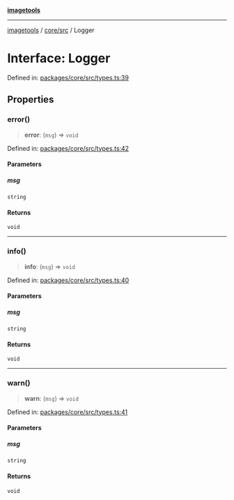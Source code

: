 [**imagetools**](../../../README.md)

***

[imagetools](../../../modules.md) / [core/src](../README.md) / Logger

# Interface: Logger

Defined in: [packages/core/src/types.ts:39](https://github.com/JonasKruckenberg/imagetools/blob/87fff79acddac50a50f7aee7c6a68a0623fbc68f/packages/core/src/types.ts#L39)

## Properties

### error()

> **error**: (`msg`) => `void`

Defined in: [packages/core/src/types.ts:42](https://github.com/JonasKruckenberg/imagetools/blob/87fff79acddac50a50f7aee7c6a68a0623fbc68f/packages/core/src/types.ts#L42)

#### Parameters

##### msg

`string`

#### Returns

`void`

***

### info()

> **info**: (`msg`) => `void`

Defined in: [packages/core/src/types.ts:40](https://github.com/JonasKruckenberg/imagetools/blob/87fff79acddac50a50f7aee7c6a68a0623fbc68f/packages/core/src/types.ts#L40)

#### Parameters

##### msg

`string`

#### Returns

`void`

***

### warn()

> **warn**: (`msg`) => `void`

Defined in: [packages/core/src/types.ts:41](https://github.com/JonasKruckenberg/imagetools/blob/87fff79acddac50a50f7aee7c6a68a0623fbc68f/packages/core/src/types.ts#L41)

#### Parameters

##### msg

`string`

#### Returns

`void`
